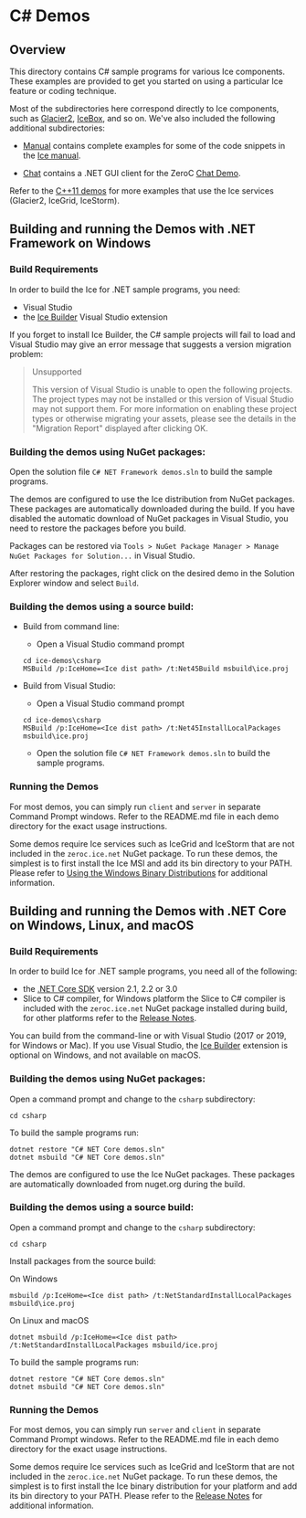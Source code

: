 # C# Demos

## Overview

This directory contains C# sample programs for various Ice components. These
examples are provided to get you started on using a particular Ice feature or
coding technique.

Most of the subdirectories here correspond directly to Ice components, such as
[Glacier2](./Glacier2), [IceBox](./IceBox), and so on. We've also included the
following additional subdirectories:

- [Manual](./Manual) contains complete examples for some of the code snippets
in the [Ice manual][1].

- [Chat](./Chat) contains a .NET GUI client for the ZeroC [Chat Demo][2].

Refer to the [C++11 demos](../cpp11) for more examples that use the Ice services
(Glacier2, IceGrid, IceStorm).

## Building and running the Demos with .NET Framework on Windows

### Build Requirements

In order to build the Ice for .NET sample programs, you need:
 * Visual Studio
 * the [Ice Builder][3] Visual Studio extension

If you forget to install Ice Builder, the C# sample projects will fail to load and
Visual Studio may give an error message that suggests a version migration problem:
> Unsupported
>
> This version of Visual Studio is unable to open the following projects. The project types may not be installed or this version of Visual Studio may not support them.
> For more information on enabling these project types or otherwise migrating your assets, please see the details in the "Migration Report" displayed after clicking OK.

### Building the demos using NuGet packages:

Open the solution file `C# NET Framework demos.sln` to build the sample programs.

The demos are configured to use the Ice distribution from NuGet packages. These
packages are automatically downloaded during the build. If you have disabled the
automatic download of NuGet packages in Visual Studio, you need to restore the
packages before you build.

Packages can be restored via `Tools > NuGet Package Manager > Manage NuGet
Packages for Solution...` in Visual Studio.

After restoring the packages, right click on the desired demo in the Solution
Explorer window and select `Build`.

### Building the demos using a source build:

- Build from command line:
  * Open a Visual Studio command prompt
  ```
  cd ice-demos\csharp
  MSBuild /p:IceHome=<Ice dist path> /t:Net45Build msbuild\ice.proj
  ```

- Build from Visual Studio:
  * Open a Visual Studio command prompt
  ```
  cd ice-demos\csharp
  MSBuild /p:IceHome=<Ice dist path> /t:Net45InstallLocalPackages msbuild\ice.proj
  ```

  * Open the solution file `C# NET Framework demos.sln` to build the sample programs.

### Running the Demos

For most demos, you can simply run `client` and `server` in separate Command
Prompt windows.  Refer to the README.md file in each demo directory for the
exact usage instructions.

Some demos require Ice services such as IceGrid and IceStorm that are not
included in the `zeroc.ice.net` NuGet package. To run these demos, the simplest
is to first install the Ice MSI and add its bin directory to your PATH. Please
refer to [Using the Windows Binary Distributions][4] for additional information.

## Building and running the Demos with .NET Core on Windows, Linux, and macOS

### Build Requirements

In order to build Ice for .NET sample programs, you need all of the following:

 - the [.NET Core SDK][5] version 2.1, 2.2 or 3.0
 - Slice to C# compiler, for Windows platform the Slice to C# compiler is included
   with the `zeroc.ice.net` NuGet package installed during build, for other platforms
   refer to the [Release Notes][6].

You can build from the command-line or with Visual Studio (2017 or 2019, for
Windows or Mac). If you use Visual Studio, the [Ice Builder][3] extension is
optional on Windows, and not available on macOS.

### Building the demos using NuGet packages:

Open a command prompt and change to the `csharp` subdirectory:

```
cd csharp
```

To build the sample programs run:

```
dotnet restore "C# NET Core demos.sln"
dotnet msbuild "C# NET Core demos.sln"
```

The demos are configured to use the Ice NuGet packages. These packages are automatically
downloaded from nuget.org during the build.

### Building the demos using a source build:

Open a command prompt and change to the `csharp` subdirectory:

```
cd csharp
```

Install packages from the source build:

On Windows

```
msbuild /p:IceHome=<Ice dist path> /t:NetStandardInstallLocalPackages msbuild\ice.proj
```

On Linux and macOS

```
dotnet msbuild /p:IceHome=<Ice dist path> /t:NetStandardInstallLocalPackages msbuild/ice.proj
```

To build the sample programs run:

```
dotnet restore "C# NET Core demos.sln"
dotnet msbuild "C# NET Core demos.sln"
```

### Running the Demos

For most demos, you can simply run `server` and `client` in separate Command
Prompt windows.  Refer to the README.md file in each demo directory for the
exact usage instructions.

Some demos require Ice services such as IceGrid and IceStorm that are not
included in the `zeroc.ice.net` NuGet package. To run these demos, the simplest
is to first install the Ice binary distribution for your platform  and add its bin
directory to your PATH. Please refer to the [Release Notes][6] for additional information.

[1]: https://doc.zeroc.com/ice/3.7/introduction
[2]: https://doc.zeroc.com/technical-articles/general-topics/chat-demo
[3]: https://marketplace.visualstudio.com/items?itemName=ZeroCInc.IceBuilder
[4]: https://doc.zeroc.com/ice/3.7/release-notes/using-the-windows-binary-distributions
[5]: https://dotnet.microsoft.com/download/dotnet-core
[6]: https://doc.zeroc.com/rel/ice-releases/ice-3-7/ice-3-7-3-release-notes
